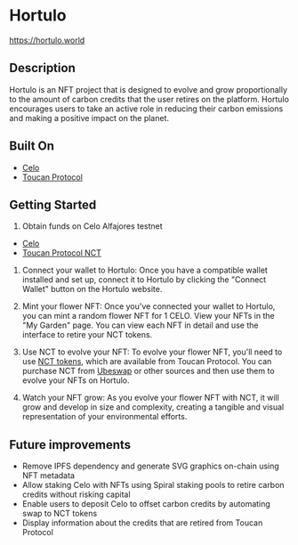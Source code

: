 # Hortulo

https://hortulo.world

## Description

Hortulo is an NFT project that is designed to evolve and grow proportionally to the amount of carbon credits that the user retires on the platform.
Hortulo encourages users to take an active role in reducing their carbon emissions and making a positive impact on the planet.

## Built On

- [Celo](https://celo.org/)
- [Toucan Protocol](https://toucan.earth)

## Getting Started

1. Obtain funds on Celo Alfajores testnet

- [Celo](https://faucet.celo.org/alfajores)
- [Toucan Protocol NCT](https://faucet.toucan.earth)

1. Connect your wallet to Hortulo: Once you have a compatible wallet installed and set up, connect it to Hortulo by clicking the "Connect Wallet" button on the Hortulo website.

1. Mint your flower NFT: Once you've connected your wallet to Hortulo, you can mint a random flower NFT for 1 CELO. View your NFTs in the "My Garden" page. You can view each NFT in detail and use the interface to retire your NCT tokens.

1. Use NCT to evolve your NFT: To evolve your flower NFT, you'll need to use [NCT tokens](https://blog.toucan.earth/announcing-nct-nature-carbon-tonne/), which are available from Toucan Protocol. You can purchase NCT from [Ubeswap](https://ubeswap.org/) or other sources and then use them to evolve your NFTs on Hortulo.

1. Watch your NFT grow: As you evolve your flower NFT with NCT, it will grow and develop in size and complexity, creating a tangible and visual representation of your environmental efforts.

## Future improvements

- Remove IPFS dependency and generate SVG graphics on-chain using NFT metadata
- Allow staking Celo with NFTs using Spiral staking pools to retire carbon credits without risking capital
- Enable users to deposit Celo to offset carbon credits by automating swap to NCT tokens
- Display information about the credits that are retired from Toucan Protocol
